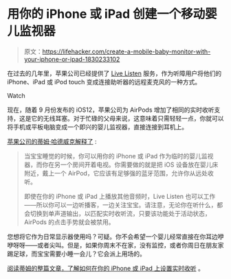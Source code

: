 # 用你的 iPhone 或 iPad 创建一个移动婴儿监视器

> 原文：<https://lifehacker.com/create-a-mobile-baby-monitor-with-your-iphone-or-ipad-1830233102>

在过去的几年里，苹果公司已经提供了 [Live Listen](https://support.apple.com/en-us/HT203990) 服务，作为听障用户将他们的 iPhone、iPad 或 iPod touch 变成连接助听器的远程麦克风的一种方式。

Watch

现在，随着 9 月份发布的 iOS12，苹果公司为 AirPods 增加了相同的实时收听支持，这是它的无线耳塞。对于忙碌的父母来说，这意味着只需轻轻一点，你就可以将手机或平板电脑变成一个即兴的婴儿监视器，直接连接到耳机上。

[苹果公司的蒂姆·哈德威克解释了](https://www.macrumors.com/how-to/use-live-listen-feature-with-airpods-ios-12/) :

> 当宝宝睡觉的时候，你可以用你的 iPhone 或 iPad 作为临时的婴儿监视器，而你在另一个房间开着电视。你需要做的就是把 iOS 设备放在婴儿床附近，戴上一个 AirPod，它应该有足够强的蓝牙范围，允许你从远处收听。
> 
> 即使在你的 iPhone 或 iPad 上播放其他音频时，Live Listen 也可以工作——所以你可以一边听播客，一边关注宝宝。请注意，无论你在听什么，都会切换到单声道输出，以匹配实时收听流，只要该功能处于活动状态，AirPods 的点击手势就会被禁用。

您想将它作为日常显示器使用吗？可疑。你不会希望一个婴儿经常直接在你耳边咿咿呀呀——或者尖叫。但是，如果你周末不在家，没有监控，或者你周日在朋友家踢足球，而宝宝需要小睡一会儿？它会派上用场的。

[阅读蒂姆的整篇文章，了解如何在你的 iPhone 或 iPad 上设置实时收听](https://www.macrumors.com/how-to/use-live-listen-feature-with-airpods-ios-12/) 。